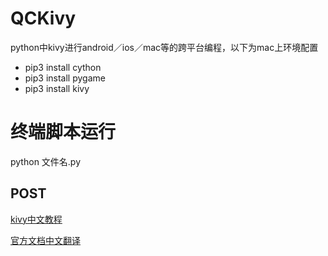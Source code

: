 # QCKivy
python中kivy进行android／ios／mac等的跨平台编程，以下为mac上环境配置

* pip3 install cython
* pip3 install pygame
* pip3 install kivy


# 终端脚本运行

python 文件名.py


## POST
[kivy中文教程](https://cycleuser.gitbooks.io/kivy-guide-chinese/content/02-Kivy-Basics.html)

[官方文档中文翻译](https://www.kancloud.cn/gthank/kivydoc/127793)




